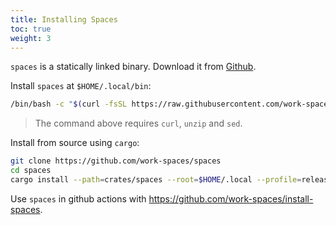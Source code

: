 ```yaml
---
title: Installing Spaces
toc: true
weight: 3
---
```


`spaces` is a statically linked binary. Download it from [Github](https://github.com/work-spaces/spaces/releases).

Install `spaces` at `$HOME/.local/bin`:

```sh
/bin/bash -c "$(curl -fsSL https://raw.githubusercontent.com/work-spaces/install-spaces/refs/heads/main/install.sh)"
```

> The command above requires `curl`, `unzip` and `sed`.

Install from source using `cargo`:

```sh
git clone https://github.com/work-spaces/spaces
cd spaces
cargo install --path=crates/spaces --root=$HOME/.local --profile=release
```

Use `spaces` in github actions with https://github.com/work-spaces/install-spaces.